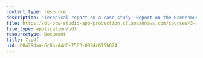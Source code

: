 ```yaml
---
content_type: resource
description: 'Technical report on a case study: Report on the Greenhouse Collapse.'
file: https://ol-ocw-studio-app-production.s3.amazonaws.com/courses/3-a27-case-studies-in-forensic-metallurgy-fall-2007/b0429daa6c8bd4d675630094c615b824_7.pdf
file_type: application/pdf
resourcetype: Document
title: 7.pdf
uid: b0429daa-6c8b-d4d6-7563-0094c615b824
---
```

